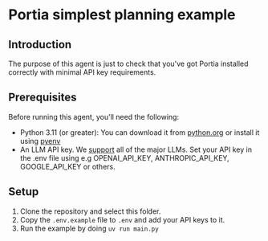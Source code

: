 # Portia simplest planning example

## Introduction
The purpose of this agent is just to check that you've got Portia installed correctly with minimal API key requirements.

## Prerequisites

Before running this agent, you'll need the following:

- Python 3.11 (or greater): You can download it from [python.org](https://www.python.org/downloads/) or install it using [pyenv](https://github.com/pyenv/pyenv)
- An LLM API key. We <a href="https://docs.portialabs.ai/manage-config#api-keys">support</a> all of the major LLMs. Set your API key in the .env file using e.g OPENAI_API_KEY, ANTHROPIC_API_KEY, GOOGLE_API_KEY or others.

## Setup

1. Clone the repository and select this folder.
2. Copy the `.env.example` file to `.env` and add your API keys to it.
3. Run the example by doing `uv run main.py`